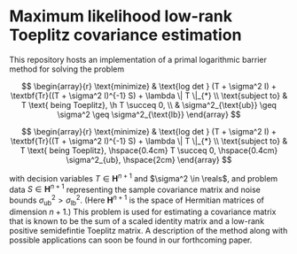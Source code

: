 # Maximum likelihood low-rank Toeplitz covariance estimation
This repository hosts an implementation of a primal logarithmic barrier method for solving the problem

$$
\begin{array}{r}
\text{minimize} & \text{log det } (T + \sigma^2 I) + \textbf{Tr}((T + \sigma^2 I)^{-1} S) + \lambda \| T \|_{*} \\
\text{subject to} & T \text{ being Toeplitz}, \h T \succeq 0,  \\
&  \sigma^2_{\text{ub}} \geq \sigma^2 \geq \sigma^2_{\text{lb}}
\end{array}
$$


$$
\begin{array}{r}
\text{minimize} & \text{log det } (T + \sigma^2 I) + \textbf{Tr}((T + \sigma^2 I)^{-1} S) + \lambda \| T \|_{*} \\
\text{subject to} & T \text{ being Toeplitz}, \hspace{0.4cm} T \succeq 0, \hspace{0.4cm} \sigma^2_{ub}, \hspace{2cm}
\end{array}
$$

with decision variables
$T \in \mathbf{H}^{n+1}$ and $\sigma^2 \in \reals$,
and problem data
$S \in \mathbf{H}^{n+1}$ representing the sample covariance matrix and noise bounds $\sigma^2_{\text{ub}} > \sigma^2_{\text{lb}}$.
(Here $\mathbf{H}^{n+1}$ is the space of Hermitian matrices of dimension $n + 1$.)
This problem is used for estimating a covariance matrix that is known to be the sum of a scaled identity matrix and a low-rank
positive semidefintie Toeplitz matrix. A
description of the method along with possible
applications can soon be found in our forthcoming paper.
